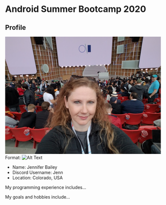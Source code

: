 # Android Summer Bootcamp 2020

## Profile

![Jenn's Profile Image](images/profile_photo.jpg)
Format: ![Alt Text](url)

* Name: Jennifer Bailey
* Discord Username: Jenn
* Location: Colorado, USA

My programming experience includes...

My goals and hobbies include...

 
